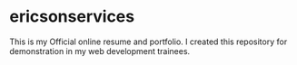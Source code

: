 # ericsonservices
This is my Official online resume and portfolio.
I created this repository for demonstration in my web development trainees.
